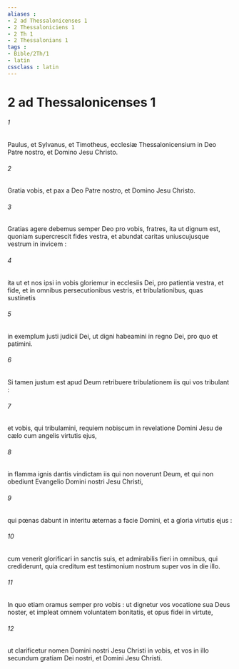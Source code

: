 ```yaml
---
aliases : 
- 2 ad Thessalonicenses 1
- 2 Thessaloniciens 1
- 2 Th 1
- 2 Thessalonians 1
tags : 
- Bible/2Th/1
- latin
cssclass : latin
---
```


# 2 ad Thessalonicenses 1

###### 1
Paulus, et Sylvanus, et Timotheus, ecclesiæ Thessalonicensium in Deo Patre nostro, et Domino Jesu Christo.
###### 2
Gratia vobis, et pax a Deo Patre nostro, et Domino Jesu Christo.
###### 3
Gratias agere debemus semper Deo pro vobis, fratres, ita ut dignum est, quoniam supercrescit fides vestra, et abundat caritas uniuscujusque vestrum in invicem :
###### 4
ita ut et nos ipsi in vobis gloriemur in ecclesiis Dei, pro patientia vestra, et fide, et in omnibus persecutionibus vestris, et tribulationibus, quas sustinetis
###### 5
in exemplum justi judicii Dei, ut digni habeamini in regno Dei, pro quo et patimini.
###### 6
Si tamen justum est apud Deum retribuere tribulationem iis qui vos tribulant :
###### 7
et vobis, qui tribulamini, requiem nobiscum in revelatione Domini Jesu de cælo cum angelis virtutis ejus,
###### 8
in flamma ignis dantis vindictam iis qui non noverunt Deum, et qui non obediunt Evangelio Domini nostri Jesu Christi,
###### 9
qui pœnas dabunt in interitu æternas a facie Domini, et a gloria virtutis ejus :
###### 10
cum venerit glorificari in sanctis suis, et admirabilis fieri in omnibus, qui crediderunt, quia creditum est testimonium nostrum super vos in die illo.
###### 11
In quo etiam oramus semper pro vobis : ut dignetur vos vocatione sua Deus noster, et impleat omnem voluntatem bonitatis, et opus fidei in virtute,
###### 12
ut clarificetur nomen Domini nostri Jesu Christi in vobis, et vos in illo secundum gratiam Dei nostri, et Domini Jesu Christi.
